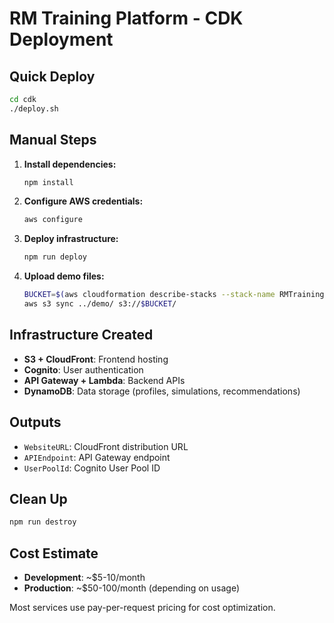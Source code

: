 # RM Training Platform - CDK Deployment

## Quick Deploy

```bash
cd cdk
./deploy.sh
```

## Manual Steps

1. **Install dependencies:**
   ```bash
   npm install
   ```

2. **Configure AWS credentials:**
   ```bash
   aws configure
   ```

3. **Deploy infrastructure:**
   ```bash
   npm run deploy
   ```

4. **Upload demo files:**
   ```bash
   BUCKET=$(aws cloudformation describe-stacks --stack-name RMTrainingStack --query 'Stacks[0].Outputs[?OutputKey==`S3BucketName`].OutputValue' --output text)
   aws s3 sync ../demo/ s3://$BUCKET/
   ```

## Infrastructure Created

- **S3 + CloudFront**: Frontend hosting
- **Cognito**: User authentication
- **API Gateway + Lambda**: Backend APIs
- **DynamoDB**: Data storage (profiles, simulations, recommendations)

## Outputs

- `WebsiteURL`: CloudFront distribution URL
- `APIEndpoint`: API Gateway endpoint
- `UserPoolId`: Cognito User Pool ID

## Clean Up

```bash
npm run destroy
```

## Cost Estimate

- **Development**: ~$5-10/month
- **Production**: ~$50-100/month (depending on usage)

Most services use pay-per-request pricing for cost optimization.
